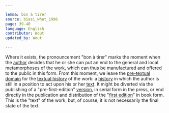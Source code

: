 ```yaml
---

lemma: bon à tirer
source: biasi_what_1996
page: 39-40
language: English
contributor: Wout
updated_by: Wout

---
```


Where it exists, the pronouncement "bon à tirer" marks the moment when the [author](author.html) decides that he or she can put an end to the general and local metamorphoses of the [work](work.html), which can thus be manufactured and offered to the public in this form. From this moment, we leave the [pre-textual domain](avantTexteStage) for the [textual history](textStage.html) of the work: a [history](history.html) in which the author is still in a position to act upon his or her [text](text.html). It might be diverted via the publishing of a "pre-first-edition" [version](version.html), in serial form in the press, or end directly in the publication and distribution of the "[first edition](editionFirst.html)" in book form. This is the "text" of the work, but, of course, it is not necessarily the final state of the text.
